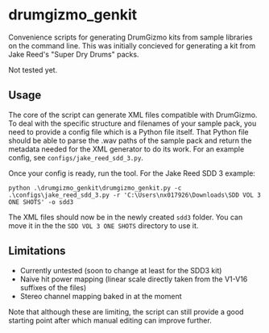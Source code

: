 # drumgizmo_genkit

Convenience scripts for generating DrumGizmo kits from sample libraries on the command line.
This was initially concieved for generating a kit from Jake Reed's "Super Dry Drums" packs.

Not tested yet.

## Usage

The core of the script can generate XML files compatible with DrumGizmo. To deal with the specific structure and filenames of your sample pack, you need to provide a config file which is a Python file itself.
That Python file should be able to parse the .wav paths of the sample pack and return the metadata needed for the XML generator to do its work.
For an example config, see `configs/jake_reed_sdd_3.py`.

Once your config is ready, run the tool. For the Jake Reed SDD 3 example:

```
python .\drumgizmo_genkit\drumgizmo_genkit.py -c .\configs\jake_reed_sdd_3.py -r 'C:\Users\nx017926\Downloads\SDD VOL 3 ONE SHOTS' -o sdd3
```

The XML files should now be in the newly created `sdd3` folder. You can move it in the the `SDD VOL 3 ONE SHOTS` directory to use it.

## Limitations

* Currently untested (soon to change at least for the SDD3 kit)
* Naive hit power mapping (linear scale directly taken from the V1-V16 suffixes of the files)
* Stereo channel mapping baked in at the moment

Note that although these are limiting, the script can still provide a good starting point after which manual editing can improve further.
